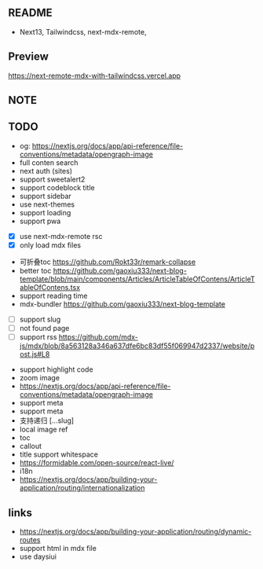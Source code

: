 ## README

* Next13, Tailwindcss, next-mdx-remote,

## Preview

https://next-remote-mdx-with-tailwindcss.vercel.app

## NOTE

<!-- * codeblock on dev is very slow for ui -->

## TODO


* og: https://nextjs.org/docs/app/api-reference/file-conventions/metadata/opengraph-image
* full conten search
* next auth (sites)
* support sweetalert2
* support codeblock title
* support sidebar
* use next-themes
* support loading
* support pwa
* [x] use next-mdx-remote rsc
* [x] only load mdx files
* 可折叠toc https://github.com/Rokt33r/remark-collapse
* better toc https://github.com/gaoxiu333/next-blog-template/blob/main/components/Articles/ArticleTableOfContens/ArticleTableOfContens.tsx
* support reading time
* mdx-bundler
https://github.com/gaoxiu333/next-blog-template
- [ ] support slug
- [ ] not found page
- [ ] support rss
https://github.com/mdx-js/mdx/blob/8a563128a346a637dfe6bc83df55f069947d2337/website/post.js#L8
* support highlight code
* zoom image
* https://nextjs.org/docs/app/api-reference/file-conventions/metadata/opengraph-image
* support meta
* support meta
* 支持递归 [...slug]
* local image ref
* toc
* callout
* title support whitespace
* https://formidable.com/open-source/react-live/
* i18n
* https://nextjs.org/docs/app/building-your-application/routing/internationalization

## links

* https://nextjs.org/docs/app/building-your-application/routing/dynamic-routes
* support html in mdx file
* use daysiui

